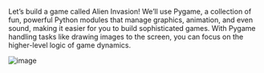 Let’s build a game called Alien Invasion!
We’ll use Pygame, a collection of fun, powerful Python modules that manage graphics,
animation, and even sound, making it easier
for you to build sophisticated games. With Pygame
handling tasks like drawing images to the screen, you
can focus on the higher-level logic of game dynamics.

![image](https://github.com/user-attachments/assets/2db20449-1ed1-4346-b2eb-e2d5b6a2c1be)
